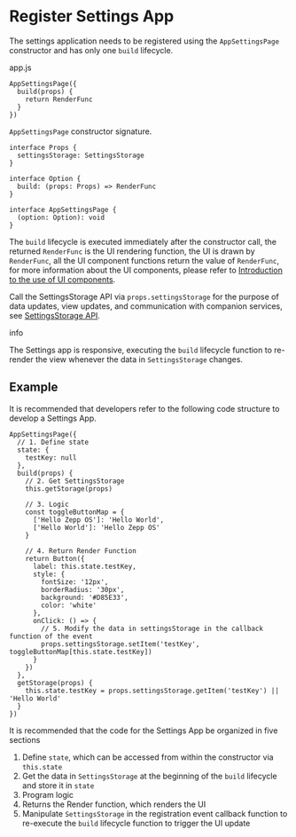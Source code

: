 
# Register Settings App

The settings application needs to be registered using the `AppSettingsPage` constructor and has only one `build` lifecycle.

app.js
```
AppSettingsPage({  
  build(props) {  
    return RenderFunc  
  }  
})  

```

`AppSettingsPage` constructor signature.

```
interface Props {  
  settingsStorage: SettingsStorage  
}  
  
interface Option {  
  build: (props: Props) => RenderFunc  
}  
  
interface AppSettingsPage {  
  (option: Option): void  
}  

```

The `build` lifecycle is executed immediately after the constructor call, the returned `RenderFunc` is the UI rendering function, the UI is drawn by `RenderFunc`, all the UI component functions return the value of `RenderFunc`, for more information about the UI components, please refer to [Introduction to the use of UI components](/docs/1.0/guides/framework/app-settings/ui-intro/).

Call the SettingsStorage API via `props.settingsStorage` for the purpose of data updates, view updates, and communication with companion services, see [SettingsStorage API](/docs/1.0/reference/side-service-api/settings-storage/).

info

The Settings app is responsive, executing the `build` lifecycle function to re-render the view whenever the data in `SettingsStorage` changes.

## Example[​](/docs/1.0/guides/framework/app-settings/register/#example "Direct link to Example")

It is recommended that developers refer to the following code structure to develop a Settings App.

```
AppSettingsPage({  
  // 1. Define state  
  state: {  
    testKey: null  
  },  
  build(props) {  
    // 2. Get SettingsStorage  
    this.getStorage(props)  
  
    // 3. Logic  
    const toggleButtonMap = {  
      ['Hello Zepp OS']: 'Hello World',  
      ['Hello World']: 'Hello Zepp OS'  
    }  
  
    // 4. Return Render Function  
    return Button({  
      label: this.state.testKey,  
      style: {  
        fontSize: '12px',  
        borderRadius: '30px',  
        background: '#D85E33',  
        color: 'white'  
      },  
      onClick: () => {  
        // 5. Modify the data in settingsStorage in the callback function of the event  
        props.settingsStorage.setItem('testKey', toggleButtonMap[this.state.testKey])  
      }  
    })  
  },  
  getStorage(props) {  
    this.state.testKey = props.settingsStorage.getItem('testKey') || 'Hello World'  
  }  
})  

```

It is recommended that the code for the Settings App be organized in five sections

1. Define `state`, which can be accessed from within the constructor via `this.state`
2. Get the data in `SettingsStorage` at the beginning of the `build` lifecycle and store it in `state`
3. Program logic
4. Returns the Render function, which renders the UI
5. Manipulate `SettingsStorage` in the registration event callback function to re-execute the `build` lifecycle function to trigger the UI update
